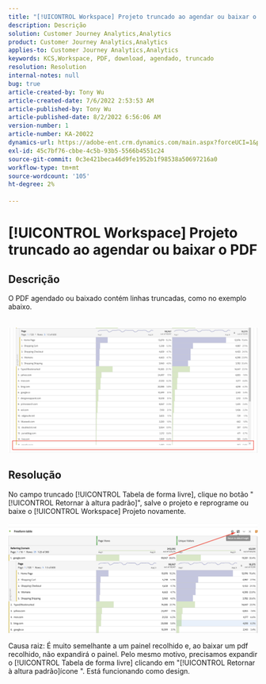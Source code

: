 ```yaml
---
title: "[!UICONTROL Workspace] Projeto truncado ao agendar ou baixar o PDF"
description: Descrição
solution: Customer Journey Analytics,Analytics
product: Customer Journey Analytics,Analytics
applies-to: Customer Journey Analytics,Analytics
keywords: KCS,Workspace, PDF, download, agendado, truncado
resolution: Resolution
internal-notes: null
bug: true
article-created-by: Tony Wu
article-created-date: 7/6/2022 2:53:53 AM
article-published-by: Tony Wu
article-published-date: 8/2/2022 6:56:06 AM
version-number: 1
article-number: KA-20022
dynamics-url: https://adobe-ent.crm.dynamics.com/main.aspx?forceUCI=1&pagetype=entityrecord&etn=knowledgearticle&id=0a8bd2d7-d6fc-ec11-82e5-000d3a3b090d
exl-id: 45c7bf76-cbbe-4c5b-93b5-5566b4551c24
source-git-commit: 0c3e421beca46d9fe1952b1f98538a50697216a0
workflow-type: tm+mt
source-wordcount: '105'
ht-degree: 2%

---
```


# [!UICONTROL Workspace] Projeto truncado ao agendar ou baixar o PDF

## Descrição

O PDF agendado ou baixado contém linhas truncadas, como no exemplo abaixo.<br><br>
<br>![](assets/___140e6ba7-d7fc-ec11-82e5-000d3a3b090d___.png)

## Resolução


No campo truncado [!UICONTROL Tabela de forma livre], clique no botão &quot;[!UICONTROL Retornar à altura padrão]&quot;, salve o projeto e reprograme ou baixe o [!UICONTROL Workspace] Projeto novamente.

![](assets/e9fea250-d7fc-ec11-82e5-000d3a3b090d.png)

Causa raiz: É muito semelhante a um painel recolhido e, ao baixar um pdf recolhido, não expandirá o painel.
Pelo mesmo motivo, precisamos expandir o [!UICONTROL Tabela de forma livre] clicando em &quot;[!UICONTROL Retornar à altura padrão]ícone &quot;. Está funcionando como design.
